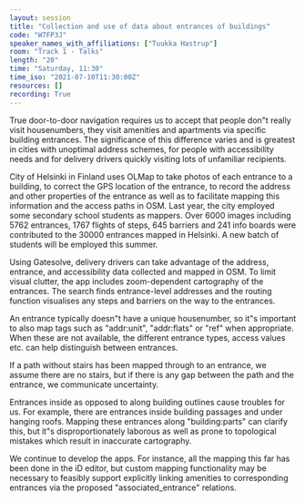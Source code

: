 ```yaml
---
layout: session
title: "Collection and use of data about entrances of buildings"
code: "W7FP3J"
speaker_names_with_affiliations: ["Tuukka Hastrup"]
room: "Track 1 - Talks"
length: "20"
time: "Saturday, 11:30"
time_iso: "2021-07-10T11:30:00Z"
resources: []
recording: True
---
```

True door-to-door navigation requires us to accept that people don"t really visit housenumbers, they visit amenities and apartments via specific building entrances. The significance of this difference varies and is greatest in cities with unoptimal address schemes, for people with accessibility needs and for delivery drivers quickly visiting lots of unfamiliar recipients. 

City of Helsinki in Finland uses OLMap to take photos of each entrance to a building, to correct the GPS location of the entrance, to record the address and other properties of the entrance as well as to facilitate mapping this information and the access paths in OSM. Last year, the city employed some secondary school students as mappers. Over 6000 images including 5762 entrances, 1767 flights of steps, 645 barriers and 241 info boards were contributed to the 30000 entrances mapped in Helsinki. A new batch of students will be employed this summer.

Using Gatesolve, delivery drivers can take advantage of the address, entrance, and accessibility data collected and mapped in OSM. To limit visual clutter, the app includes zoom-dependent cartography of the entrances. The search finds entrance-level addresses and the routing function visualises any steps and barriers on the way to the entrances.

An entrance typically doesn"t have a unique housenumber, so it"s important to also map tags such as &#34;addr:unit&#34;, &#34;addr:flats&#34; or &#34;ref&#34; when appropriate. When these are not available, the different entrance types, access values etc. can help distinguish between entrances.

If a path without stairs has been mapped through to an entrance, we assume there are no stairs, but if there is any gap between the path and the entrance, we communicate uncertainty.

Entrances inside as opposed to along building outlines cause troubles for us. For example, there are entrances inside building passages and under hanging roofs. Mapping these entrances along &#34;building:parts&#34; can clarify this, but it"s disproportionately laborous as well as prone to topological mistakes which result in inaccurate cartography.

We continue to develop the apps. For instance, all the mapping this far has been done in the iD editor, but custom mapping functionality may be necessary to feasibly support explicitly linking amenities to corresponding entrances via the proposed &#34;associated_entrance&#34; relations.
